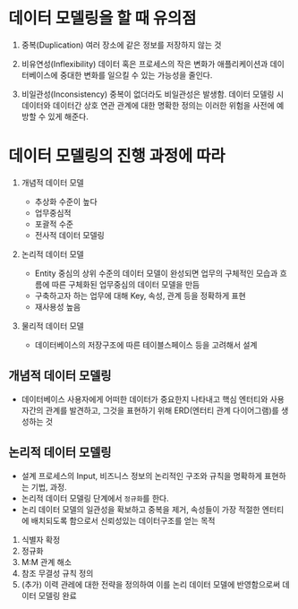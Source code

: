 # 데이터 모델링을 할 때 유의점
1. 중복(Duplication)
여러 장소에 같은 정보를 저장하지 않는 것
2. 비유연성(Inflexibility)
데이터 혹은 프로세스의 작은 변화가 애플리케이션과 데이터베이스에 중대한 변화를 일으킬 수 있는 가능성을 줄인다.

3. 비일관성(Inconsistency)
중복이 없더라도 비일관성은 발생함.
데이터 모델링 시 데이터와 데이터간 상호 연관 관계에 대한 명확한 정의는 이러한 위험을 사전에 예방할 수 있게 해준다.


# 데이터 모델링의 진행 과정에 따라
1. 개념적 데이터 모델
    - 추상화 수준이 높다
    - 업무중심적
    - 포괄적 수준
    - 전사적 데이터 모델링
    

2. 논리적 데이터 모델
    - Entity 중심의 상위 수준의 데이터 모델이 완성되면 업무의 구체적인 모습과 흐름에 따른 구체화된 업무중심의 데이터 모델을 만듬
    - 구축하고자 하는 업무에 대해 Key, 속성, 관계 등을 정확하게 표현
    - 재사용성 높음

3. 물리적 데이터 모델
    - 데이터베이스의 저장구조에 따른 테이블스페이스 등을 고려해서 설계


## 개념적 데이터 모델링
- 데이터베이스 사용자에게 어떠한 데이터가 중요한지 나타내고 핵심 엔터티와 사용자간의 관계를 발견하고, 그것을 표현하기 위해 ERD(엔터티 관계 다이어그램)를 생성하는 것

## 논리적 데이터 모델링
- 설계 프로세스의 Input, 비즈니스 정보의 논리적인 구조와 규칙을 명확하게 표현하는 기법, 과정.
- 논리적 데이터 모델링 단계에서 `정규화`를 한다.
- 논리 데이터 모델의 일관성을 확보하고 중복을 제거, 속성들이 가장 적절한 엔터티에 배치되도록 함으로서 신뢰성있는 데이터구조를 얻는 목적
1. 식별자 확정
2. 정규화
3. M:M 관계 해소
4. 참조 무결성 규칙 정의
5. (추가) 이력 관레에 대한 전략을 정의하여 이를 논리 데이터 모델에 반영함으로써 데이터 모델링 완료

